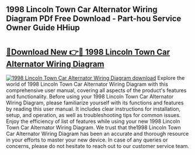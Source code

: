 ## 1998 Lincoln Town Car Alternator Wiring Diagram PDf Free Download - Part-hou Service Owner Guide HHiup

# <h2><a href="http://dfljqp.blite.top/?on=1998+Lincoln+Town+Car+Alternator+Wiring+Diagram">🔗Download New 👉🔴 1998 Lincoln Town Car Alternator Wiring Diagram</a></h2>

[![1998 Lincoln Town Car Alternator Wiring Diagram download](https://i.imgur.com/lujVjoI.png)](http://dfljqp.blite.top/?on=1998+Lincoln+Town+Car+Alternator+Wiring+Diagram)
Explore the world of 1998 Lincoln Town Car Alternator Wiring Diagram with this comprehensive user manual, covering all aspects of the product's features and functionality. Before using your 1998 Lincoln Town Car Alternator Wiring Diagram, please familiarize yourself with its functions and features by reading this user manual. It includes clear instructions for installation, setup, and operation, as well as troubleshooting tips for common issues. Enjoy the efficiency of list of features while using your new 1998 Lincoln Town Car Alternator Wiring Diagram. We trust that the1998 Lincoln Town Car Alternator Wiring Diagram has been an accurate and thorough resource in your efforts to master your new device. In case of any queries or concerns, please do not hesitate to reach out to our customer service team.
